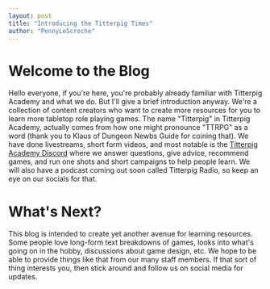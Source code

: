 ```yaml
---
layout: post
title: "Introducing the Titterpig Times"
author: "PennyLeScroche"
---
```


# Welcome to the Blog

Hello everyone, if you're here, you're probably already familiar with Titterpig Academy and what we do. But I'll give a brief introduction anyway. We're a collection of content creators who want to create more resources for you to learn more tabletop role playing games. The name "Titterpig" in Titterpig Academy, actually comes from how one might pronounce "TTRPG" as a word (thank you to Klaus of Dungeon Newbs Guide for coining that). We have done livestreams, short form videos, and most notable is the [Titterpig Academy Discord](https://titterpig.academy/discord) where we answer questions, give advice, recommend games, and run one shots and short campaigns to help people learn. We will also have a podcast coming out soon called Titterpig Radio, so keep an eye on our socials for that.

# What's Next?

This blog is intended to create yet another avenue for learning resources. Some people love long-form text breakdowns of games, looks into what's going on in the hobby, discussions about game design, etc. We hope to be able to provide things like that from our many staff members. If that sort of thing interests you, then stick around and follow us on social media for updates.